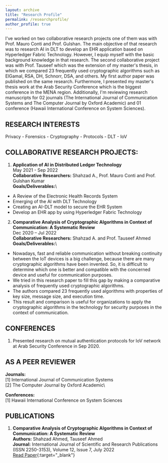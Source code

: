 ```yaml
---
layout: archive
title: "Research Profile"
permalink: /researchprofile/
author_profile: true
---
```

I've worked on two collaborative research projects one of them was with Prof. Mauro Conti and Prof. Gulshan. The main objective of that research was to research AI in DLT to develop an EHR application based on Hyperledger Fabric Technology. However, I equip myself with the basic background knowledge in that research. The second collaborative project was with Prof. Tauseef which was the extension of my master's thesis, in which we compared 23 frequently used cryptographic algorithms such as ElGamal, RSA, DH, Schnorr, DSA, and others. My first author paper was published on the same research. Furthermore, I presented my master's thesis work at the Arab Security Conference which is the biggest conference in the MENA region. Additionally, I'm reviewing research manuscripts for 02 journals (The International Journal of Communication Systems and The Computer Journal by Oxford Academic) and 01 conference (Hawaii International Conference on System Sciences).

RESEARCH INTERESTS
---
Privacy - Forensics - Cryptography - Protocols - DLT - IoV


COLLABORATIVE RESEARCH PROJECTS:
---
1. **Application of AI in Distributed Ledger Technology** \
May 2021 - Sep 2022 \
**Collaborative Researchers:** Shahzad A., Prof. Mauro Conti and Prof. Gulshan Kumar \
**Goals/Deliverables:**\
- A Review of the Electronic Health Records System
- Emerging of the AI with DLT Technology
- Creating an AI-DLT model to secure the EHR System
- Develop an EHR app by using Hyperledger Fabric Technology

2. **Comparative Analysis of Cryptographic Algorithms in Context of Communication: A Systematic Review** \
Dec 2020 – Jul 2022 \
**Collaborative Researchers:** Shahzad A. and Prof. Tauseef Ahmed \
**Goals/Deliverables:**\
- Nowadays, fast and reliable communication without breaking continuity between the IoT devices is a big challenge, because there are many cryptographic algorithms have been invented. So, it is difficult to determine which one is better and compatible with the concerned device and useful for communication purposes.
- We tried in this research paper to fill this gap by making a comparative analysis of frequently used cryptographic algorithms.
- The authors compared 23 frequently used algorithms with properties of key size, message size, and execution time.
- This result and comparison is useful for organizations to apply the cryptographic algorithms in the technology for security purposes in the context of communication.

CONFERENCES
---
1. Presented research on mutual authentication protocols for IoV network at Arab Security Conference in Sep 2020.


AS A PEER REVIEWER
---
**Journals:**\
[1] International Journal of Communication Systems\
[2] The Computer Journal by Oxford Academic\

**Conferences:**\
[1] Hawaii International Conference on System Sciences


PUBLICATIONS
---
1. **Comparative Analysis of Cryptographic Algorithms in Context of Communication: A Systematic Review** \
**Authors:** Shahzad Ahmed, Tauseef Ahmed \
**Journal:** International Journal of Scientific and Research Publications (ISSN 2250-3153), Volume 12, Issue 7, July 2022 \
[Read Paper](https://repository.uel.ac.uk/download/77a5c2aca141803bb1e052b72465ac4ef9461713ce37b97d7d963a7c1e599293/597763/ijsrp-p12720.pdf){:target="_blank"}